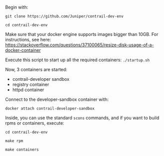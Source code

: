 Begin with:

`git clone https://github.com/Juniper/contrail-dev-env`

`cd contrail-dev-env`

Make sure that your docker engine supports images bigger than 10GB. For instructions,
see here: https://stackoverflow.com/questions/37100065/resize-disk-usage-of-a-docker-container

Execute this script to start up all the required containers:
`./startup.sh`

Now, 3 containers are started:
* contrail-developer sandbox
* registry container
* httpd container

Connect to the developer-sandbox container with:

`docker attach contrail-developer-sandbox`

Inside, you can use the standard `scons` commands, and if you want to build rpms or containers,
execute: 

`cd contrail-dev-env`

`make rpm`

`make containers`
